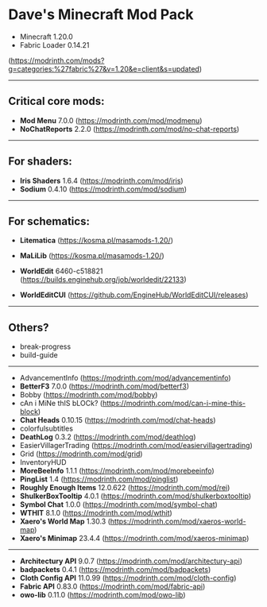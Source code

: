 # Dave's Minecraft Mod Pack

- Minecraft 1.20.0
- Fabric Loader 0.14.21

(https://modrinth.com/mods?g=categories:%27fabric%27&v=1.20&e=client&s=updated)

---

## Critical core mods:

- **Mod Menu** 7.0.0 (https://modrinth.com/mod/modmenu)
- **NoChatReports** 2.2.0 (https://modrinth.com/mod/no-chat-reports)

---

## For shaders:

- **Iris Shaders** 1.6.4 (https://modrinth.com/mod/iris)
- **Sodium** 0.4.10 (https://modrinth.com/mod/sodium)

---

## For schematics:

- **Litematica** (https://kosma.pl/masamods-1.20/)
- **MaLiLib** (https://kosma.pl/masamods-1.20/)

- **WorldEdit** 6460-c518821 (https://builds.enginehub.org/job/worldedit/22133)
- **WorldEditCUI** (https://github.com/EngineHub/WorldEditCUI/releases)

---

## Others?

- break-progress
- build-guide

---

- AdvancementInfo (https://modrinth.com/mod/advancementinfo)
- **BetterF3** 7.0.0 (https://modrinth.com/mod/betterf3)
- Bobby (https://modrinth.com/mod/bobby)
- cAn i MiNe thIS bLOCk? (https://modrinth.com/mod/can-i-mine-this-block)
- **Chat Heads** 0.10.15 (https://modrinth.com/mod/chat-heads)
- colorfulsubtitles
- **DeathLog** 0.3.2 (https://modrinth.com/mod/deathlog)
- EasierVillagerTrading (https://modrinth.com/mod/easiervillagertrading)
- Grid (https://modrinth.com/mod/grid)
- InventoryHUD
- **MoreBeeInfo** 1.1.1 (https://modrinth.com/mod/morebeeinfo)
- **PingList** 1.4 (https://modrinth.com/mod/pinglist)
- **Roughly Enough Items** 12.0.622 (https://modrinth.com/mod/rei)
- **ShulkerBoxTooltip** 4.0.1 (https://modrinth.com/mod/shulkerboxtooltip)
- **Symbol Chat** 1.0.0 (https://modrinth.com/mod/symbol-chat)
- **WTHIT** 8.1.0 (https://modrinth.com/mod/wthit)
- **Xaero's World Map** 1.30.3 (https://modrinth.com/mod/xaeros-world-map)
- **Xaero's Minimap** 23.4.4 (https://modrinth.com/mod/xaeros-minimap)

---

- **Architectury API** 9.0.7 (https://modrinth.com/mod/architectury-api)
- **badpackets** 0.4.1 (https://modrinth.com/mod/badpackets)
- **Cloth Config API** 11.0.99 (https://modrinth.com/mod/cloth-config)
- **Fabric API** 0.83.0 (https://modrinth.com/mod/fabric-api)
- **owo-lib** 0.11.0 (https://modrinth.com/mod/owo-lib)

